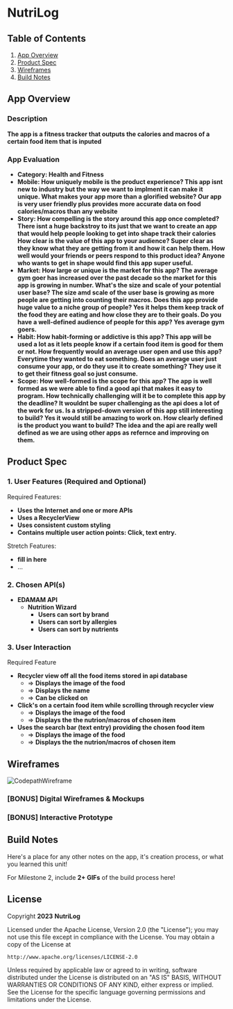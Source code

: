 # **NutriLog**

## Table of Contents

1. [App Overview](#App-Overview)
1. [Product Spec](#Product-Spec)
1. [Wireframes](#Wireframes)
1. [Build Notes](#Build-Notes)

## App Overview

### Description 

**The app is a fitness tracker that outputs the calories and macros of a certain food item that is inputed**

### App Evaluation

<!-- Evaluation of your app across the following attributes -->

- **Category: Health and Fitness**
- **Mobile: How uniquely mobile is the product experience?
    This app isnt new to industry but the way we want to implment it can make it unique.
   What makes your app more than a glorified website?
    Our app is very user friendly plus provides more accurate data on food calories/macros than any website**
- **Story: How compelling is the story around this app once completed?
    There isnt a huge backstroy to its just that we want to create an app that would help people looking to get into shape track their calories 
    How clear is the value of this app to your audience?
    Super clear as they know what they are getting from it and how it can help them.
    How well would your friends or peers respond to this product idea?
    Anyone who wants to get in shape would find this app super useful.**
- **Market: How large or unique is the market for this app?
    The average gym goer has increased over the past decade so the market for this app is growing in number. 
    What's the size and scale of your potential user base?
    The size amd scale of the user base is growing as more people are getting into counting their macros.
    Does this app provide huge value to a niche group of people?
    Yes it helps them keep track of the food they are eating and how close they are to their goals.
    Do you have a well-defined audience of people for this app?
    Yes average gym goers.**
- **Habit: How habit-forming or addictive is this app?
    This app will be used a lot as it lets people know if a certain food item is good for them or not.
    How frequently would an average user open and use this app?
    Everytime they wanted to eat something.
    Does an average user just consume your app, or do they use it to           create something?
    They use it to get their fitness goal so just consume.**
- **Scope: How well-formed is the scope for this app?
    The app is well formed as we were able to find a good api that makes it easy to program.
    How technically challenging will it be to complete this app by the         deadline?
    It wouldnt be super challenging as the api does a lot of the work for us.
    Is a stripped-down version of this app still interesting to build?
    Yes it would still be amazing to work on.
    How clearly defined is the product you want to build?
    The idea and the api are really well defined as we are using other apps as refernce and improving on them.**

## Product Spec

### 1. User Features (Required and Optional)

Required Features:

- **Uses the Internet and one or more APIs**
- **Uses a RecyclerView**
- **Uses consistent custom styling**
- **Contains multiple user action points: Click, text entry.**

Stretch Features:

- **fill in here**
- ...

### 2. Chosen API(s)

- **EDAMAM API**
  - **Nutrition Wizard**
      - **Users can sort by brand**
      - **Users can sort by allergies**
      - **Users can sort by nutrients**
      
### 3. User Interaction

Required Feature

- **Recycler view off all the food items stored in api database**
  - => **Displays the image of the food**
  - => **Displays the name**
  - => **Can be clicked on**
- **Click's on a certain food item while scrolling through recycler view**
  - => **Displays the image of the food**
  - => **Displays the the nutrion/macros of chosen item**
- **Uses the search bar (text entry) providing the chosen food item**
  - => **Displays the image of the food**
  - => **Displays the the nutrion/macros of chosen item**

## Wireframes

<!-- Add picture of your hand sketched wireframes in this section -->
![CodepathWireframe](https://user-images.githubusercontent.com/71582315/233284593-f9a9465c-4957-427a-817c-e062e98424f3.jpg)

### [BONUS] Digital Wireframes & Mockups

### [BONUS] Interactive Prototype

## Build Notes

Here's a place for any other notes on the app, it's creation 
process, or what you learned this unit!  

For Milestone 2, include **2+ GIFs** of the build process here!

## License

Copyright **2023** **NutriLog**

Licensed under the Apache License, Version 2.0 (the "License");
you may not use this file except in compliance with the License.
You may obtain a copy of the License at

    http://www.apache.org/licenses/LICENSE-2.0

Unless required by applicable law or agreed to in writing, software
distributed under the License is distributed on an "AS IS" BASIS,
WITHOUT WARRANTIES OR CONDITIONS OF ANY KIND, either express or implied.
See the License for the specific language governing permissions and
limitations under the License.
